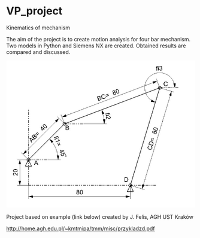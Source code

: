 # VP_project
Kinematics of mechanism

The aim of the project is to create motion analysis for four bar mechanism. Two models in Python and Siemens NX are created. Obtained results are compared and discussed.

![alt text](https://github.com/jjroemerjj/VP_project/blob/master/1_CAD/Task_graphics.jpg)


Project based on example (link below) created by J. Felis, AGH UST Kraków

http://home.agh.edu.pl/~kmtmipa/tmm/misc/przykladzd.pdf
